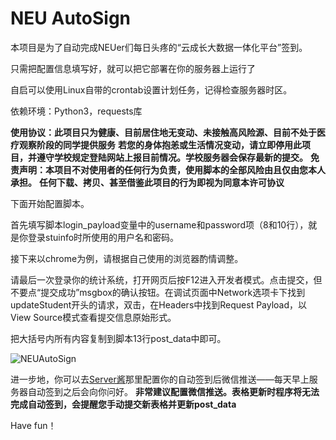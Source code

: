 # NEU AutoSign

本项目是为了自动完成NEUer们每日头疼的“云成长大数据一体化平台”签到。

只需把配置信息填写好，就可以把它部署在你的服务器上运行了

自启可以使用Linux自带的crontab设置计划任务，记得检查服务器时区。

依赖环境：Python3，requests库


**使用协议：此项目只为健康、目前居住地无变动、未接触高风险源、目前不处于医疗观察阶段的同学提供服务**
**若您的身体抱恙或生活情况变动，请立即停用此项目，并遵守学校规定登陆网站上报目前情况。学校服务器会保存最新的提交。**
**免责声明：本项目不对使用者的任何行为负责，使用脚本的全部风险由且仅由您本人承担。**
**任何下载、拷贝、甚至借鉴此项目的行为即视为同意本许可协议**


下面开始配置脚本。

首先填写脚本login_payload变量中的username和password项（8和10行），就是你登录stuinfo时所使用的用户名和密码。

接下来以chrome为例，请根据自己使用的浏览器酌情调整。

请最后一次登录你的统计系统，打开网页后按F12进入开发者模式。点击提交，但不要点“提交成功”msgbox的确认按钮。在调试页面中Network选项卡下找到updateStudent开头的请求，双击，在Headers中找到Request Payload，以View Source模式查看提交信息原始形式。

把大括号内所有内容复制到脚本13行post_data中即可。

![NEUAutoSign](NEUAutoSign.png)


进一步地，你可以去[Server酱](https://sc.ftqq.com/)那里配置你的自动签到后微信推送——每天早上服务器自动签到之后会向你问好。
**非常建议配置微信推送。表格更新时程序将无法完成自动签到，会提醒您手动提交新表格并更新post_data**

Have fun！

